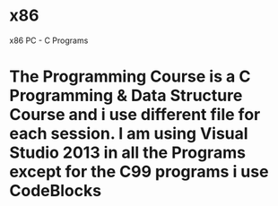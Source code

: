 # x86
x86 PC - C Programs

# The Programming Course is a C Programming & Data Structure Course and i use different file for each session. I am using Visual Studio 2013 in all the Programs except for the C99 programs i use CodeBlocks
